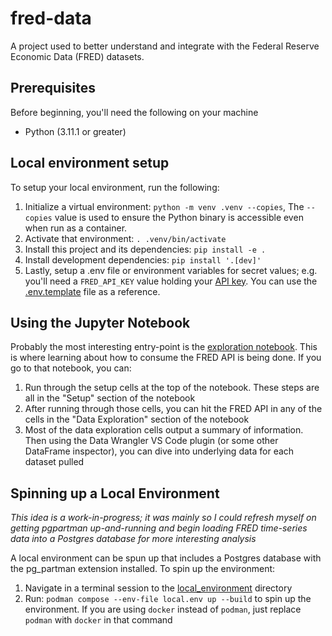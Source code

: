 # fred-data

A project used to better understand and integrate with the Federal Reserve Economic Data (FRED) datasets.

## Prerequisites
Before beginning, you'll need the following on your machine
- Python (3.11.1 or greater)

## Local environment setup
To setup your local environment, run the following:
1. Initialize a virtual environment: `python -m venv .venv --copies`, The `--copies` value is used to ensure the Python binary is accessible
even when run as a container.
2. Activate that environment: `. .venv/bin/activate`
3. Install this project and its dependencies: `pip install -e .`
4. Install development dependencies: `pip install '.[dev]'`
5. Lastly, setup a .env file or environment variables for secret values; e.g. you'll need a `FRED_API_KEY` value holding your [API key](https://fred.stlouisfed.org/docs/api/api_key.html). You can use the [.env.template](./.env.template) file as a reference.

## Using the Jupyter Notebook
Probably the most interesting entry-point is the [exploration notebook](./notebooks/exploration.ipynb). This is where learning about
how to consume the FRED API is being done. If you go to that notebook, you can:
1. Run through the setup cells at the top of the notebook. These steps are all in the "Setup" section of the notebook
2. After running through those cells, you can hit the FRED API in any of the cells in the "Data Exploration" section of the
notebook
3. Most of the data exploration cells output a summary of information. Then using the Data Wrangler VS Code plugin (or some other DataFrame
inspector), you can dive into underlying data for each dataset pulled

## Spinning up a Local Environment
_This idea is a work-in-progress; it was mainly so I could refresh myself on getting pgpartman up-and-running and begin loading FRED time-series data
into a Postgres database for more interesting analysis_

A local environment can be spun up that includes a Postgres database with the pg_partman extension installed. To spin up the environment:
1. Navigate in a terminal session to the [local_environment](./local_environment/) directory
2. Run: `podman compose --env-file local.env up --build` to spin up the environment. If you are using `docker` instead of `podman`,
just replace `podman` with `docker` in that command